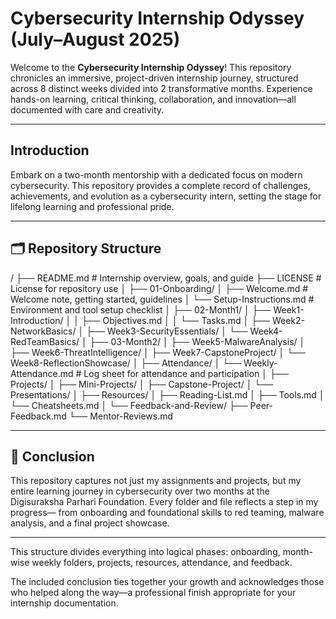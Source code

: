 # Cybersecurity Internship Odyssey (July–August 2025)

Welcome to the **Cybersecurity Internship Odyssey**! This repository chronicles an immersive, project-driven internship journey, structured across 8 distinct weeks divided into 2 transformative months. Experience hands-on learning, critical thinking, collaboration, and innovation—all documented with care and creativity.

---

## Introduction

Embark on a two-month mentorship with a dedicated focus on modern cybersecurity. This repository provides a complete record of challenges, achievements, and evolution as a cybersecurity intern, setting the stage for lifelong learning and professional pride.

---

## 🗂️ Repository Structure
/
├── README.md # Internship overview, goals, and guide
├── LICENSE # License for repository use
│
├── 01-Onboarding/
│ ├── Welcome.md # Welcome note, getting started, guidelines
│ └── Setup-Instructions.md # Environment and tool setup checklist
│
├── 02-Month1/
│ ├── Week1-Introduction/
│ │ ├── Objectives.md
│ │ └── Tasks.md
│ ├── Week2-NetworkBasics/
│ ├── Week3-SecurityEssentials/
│ └── Week4-RedTeamBasics/
│
├── 03-Month2/
│ ├── Week5-MalwareAnalysis/
│ ├── Week6-ThreatIntelligence/
│ ├── Week7-CapstoneProject/
│ └── Week8-ReflectionShowcase/
│
├── Attendance/
│ └── Weekly-Attendance.md # Log sheet for attendance and participation
│
├── Projects/
│ ├── Mini-Projects/
│ ├── Capstone-Project/
│ └── Presentations/
│
├── Resources/
│ ├── Reading-List.md
│ ├── Tools.md
│ └── Cheatsheets.md
│
└── Feedback-and-Review/
├── Peer-Feedback.md
└── Mentor-Reviews.md


---

## 🌟 Conclusion

This repository captures not just my assignments and projects, but my entire learning journey in cybersecurity over two months at the Digisuraksha Parhari Foundation. Every folder and file reflects a step in my progress— from onboarding and foundational skills to red teaming, malware analysis, and a final project showcase.


---
This structure divides everything into logical phases: onboarding, month-wise weekly folders, projects, resources, attendance, and feedback.

The included conclusion ties together your growth and acknowledges those who helped along the way—a professional finish appropriate for your internship documentation.
